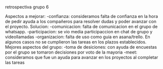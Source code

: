 retrospectiva grupo 6

Aspectos a mejorar:
-confianza: consideramos falta de confianza en la hora de pedir ayuda a los compañeros para resolver dudas y poder avanzar con el proyecto. Solucion: 
-comunicacion: falta de comunicacion en el grupo de whatsapp.
-participacion: se vio media participaccion en chat de grupo y videollamadas
-organizacion: falta de uso como guia en asana/trello. En algunos casos no se cumplieron las tareas en los plazos establecidos.
Mejores aspectos del grupo:
-toma de desiciones: con ayuda de encuestas por el grupo se tomaron decisiones por voto de la mayoria
-meet: consideramos que fue un ayuda para avanzar en los proyectos al completar las tareas
